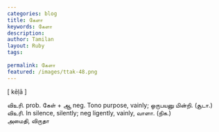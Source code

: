 ```yaml
---
categories: blog
title: கேளா
keywords: கேளா
description: 
author: Tamilan
layout: Ruby
tags: 
 
permalink: கேளா
featured: /images/ttak-48.png
---
```

  
[ kēḷā ]  
  
விஉரி. prob. கேள் + ஆ neg. Tono purpose, vainly; ஒருபயனு மின்றி. (சூடா.)  
விஉரி. In silence, silently; neg ligently, vainly, வாளா. (நிக.)  
அமைதி, விருதா